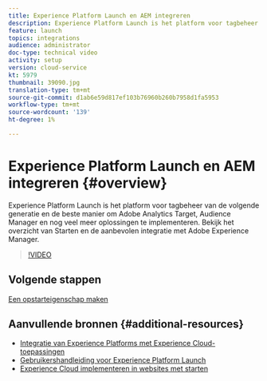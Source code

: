 ```yaml
---
title: Experience Platform Launch en AEM integreren
description: Experience Platform Launch is het platform voor tagbeheer van de volgende generatie en de beste manier om Adobe Analytics Target, Audience Manager en nog veel meer oplossingen te implementeren. Bekijk het overzicht van Starten en de aanbevolen integratie met Adobe Experience Manager.
feature: launch
topics: integrations
audience: administrator
doc-type: technical video
activity: setup
version: cloud-service
kt: 5979
thumbnail: 39090.jpg
translation-type: tm+mt
source-git-commit: d1ab6e59d817ef103b76960b260b7958d1fa5953
workflow-type: tm+mt
source-wordcount: '139'
ht-degree: 1%

---
```



# Experience Platform Launch en AEM integreren {#overview}

Experience Platform Launch is het platform voor tagbeheer van de volgende generatie en de beste manier om Adobe Analytics Target, Audience Manager en nog veel meer oplossingen te implementeren. Bekijk het overzicht van Starten en de aanbevolen integratie met Adobe Experience Manager.

>[!VIDEO](https://video.tv.adobe.com/v/39090?quality=12&learn=on)

## Volgende stappen

[Een opstarteigenschap maken](create-launch-property.md)

## Aanvullende bronnen {#additional-resources}

* [Integratie van Experience Platforms met Experience Cloud-toepassingen](https://docs.adobe.com/content/help/en/platform-learn/tutorials/intro-to-platform/integrations-with-experience-cloud-applications.html)
* [Gebruikershandleiding voor Experience Platform Launch](https://docs.adobe.com/content/help/en/launch/using/overview.html)
* [Experience Cloud implementeren in websites met starten](https://docs.adobe.com/content/help/en/core-services-learn/implementing-in-websites-with-launch/index.html)
